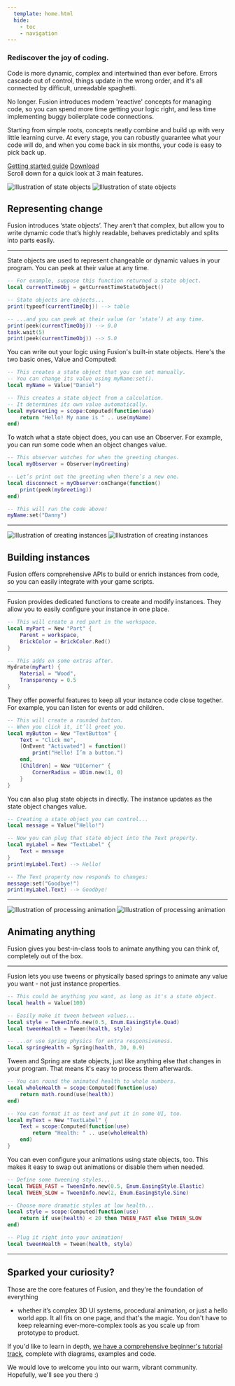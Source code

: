 ```yaml
---
  template: home.html
  hide:
    - toc
    - navigation
---
```


<div id="fusiondoc-home" markdown>
<section id="fusiondoc-home-main">
<section id="fusiondoc-home-main-inner">
<h1>Rediscover the joy of coding.</h1>
<p>
Code is more dynamic, complex and intertwined than ever before. Errors cascade
out of control, things update in the wrong order, and it's all connected by
difficult, unreadable spaghetti.
</p>
<p>
No longer. Fusion introduces modern 'reactive' concepts for managing code, so
you can spend more time getting your logic right, and less time implementing
buggy boilerplate code connections.
</p>
<p>
Starting from simple roots, concepts neatly combine and build up with very little
learning curve. At every stage, you can robustly guarantee what your code will
do, and when you come back in six months, your code is easy to pick back up.
</p>
<nav>
<a href="./tutorials">Getting started guide</a>
<a href="https://github.com/Elttob/Fusion/releases">Download</a>
</nav>
</section>
</section>

<aside id="fusiondoc-home-scroll">
Scroll down for a quick look at 3 main features.
</aside>

<section id="fusiondoc-home-belowfold" markdown>

![Illustration of state objects](assets/home/State-Light.svg#only-light)
![Illustration of state objects](assets/home/State-Dark.svg#only-dark)

<h2 class="first">Representing change</h2>

Fusion introduces ‘state objects’. They aren’t that complex, but allow you
to write dynamic code that’s highly readable, behaves predictably and splits
into parts easily.

-----

State objects are used to represent changeable or dynamic values in your
program. You can peek at their value at any time.

```Lua
-- For example, suppose this function returned a state object.
local currentTimeObj = getCurrentTimeStateObject()

-- State objects are objects...
print(typeof(currentTimeObj)) --> table

-- ...and you can peek at their value (or ‘state’) at any time.
print(peek(currentTimeObj)) --> 0.0
task.wait(5)
print(peek(currentTimeObj)) --> 5.0
```

You can write out your logic using Fusion's built-in state objects.
Here's the two basic ones, Value and Computed:

```Lua
-- This creates a state object that you can set manually.
-- You can change its value using myName:set().
local myName = Value("Daniel")

-- This creates a state object from a calculation.
-- It determines its own value automatically.
local myGreeting = scope:Computed(function(use)
	return "Hello! My name is " .. use(myName)
end)
```

To watch what a state object does, you can use an Observer.
For example, you can run some code when an object changes value.

```Lua
-- This observer watches for when the greeting changes.
local myObserver = Observer(myGreeting)

-- Let’s print out the greeting when there’s a new one.
local disconnect = myObserver:onChange(function()
	print(peek(myGreeting))
end)

-- This will run the code above!
myName:set("Danny")
```

-----

![Illustration of creating instances](assets/home/Instances-Light.svg#only-light)
![Illustration of creating instances](assets/home/Instances-Dark.svg#only-dark)

<h2 class="second">Building instances</h2>

Fusion offers comprehensive APIs to build or enrich instances from code, so
you can easily integrate with your game scripts.

-----

Fusion provides dedicated functions to create and modify instances. They allow
you to easily configure your instance in one place.

```Lua
-- This will create a red part in the workspace.
local myPart = New "Part" {
	Parent = workspace,
	BrickColor = BrickColor.Red()
}

-- This adds on some extras after.
Hydrate(myPart) {
	Material = "Wood",
	Transparency = 0.5
}
```

They offer powerful features to keep all your instance code close together. For
example, you can listen for events or add children.

```Lua
-- This will create a rounded button.
-- When you click it, it’ll greet you.
local myButton = New "TextButton" {
	Text = "Click me",
	[OnEvent "Activated"] = function()
		print("Hello! I’m a button.")
	end,
	[Children] = New "UICorner" {
		CornerRadius = UDim.new(1, 0)
	}
}
```

You can also plug state objects in directly. The instance updates as the state
object changes value.

```Lua
-- Creating a state object you can control...
local message = Value("Hello!")

-- Now you can plug that state object into the Text property.
local myLabel = New "TextLabel" {
	Text = message
}
print(myLabel.Text) --> Hello!

-- The Text property now responds to changes:
message:set("Goodbye!")
print(myLabel.Text) --> Goodbye!
```

-----

![Illustration of processing animation](assets/home/Animation-Light.svg#only-light)
![Illustration of processing animation](assets/home/Animation-Dark.svg#only-dark)

<h2 class="third">Animating anything</h2>

Fusion gives you best-in-class tools to animate anything you can think of,
completely out of the box.

-----

Fusion lets you use tweens or physically based springs to animate any value you
want - not just instance properties.

```Lua
-- This could be anything you want, as long as it's a state object.
local health = Value(100)

-- Easily make it tween between values...
local style = TweenInfo.new(0.5, Enum.EasingStyle.Quad)
local tweenHealth = Tween(health, style)

-- ...or use spring physics for extra responsiveness.
local springHealth = Spring(health, 30, 0.9)
```

Tween and Spring are state objects, just like anything else that changes in
your program. That means it's easy to process them afterwards.

```Lua
-- You can round the animated health to whole numbers.
local wholeHealth = scope:Computed(function(use)
	return math.round(use(health))
end)

-- You can format it as text and put it in some UI, too.
local myText = New "TextLabel" {
	Text = scope:Computed(function(use)
		return "Health: " .. use(wholeHealth)
	end)
}
```

You can even configure your animations using state objects, too. This makes it
easy to swap out animations or disable them when needed.

```Lua
-- Define some tweening styles...
local TWEEN_FAST = TweenInfo.new(0.5, Enum.EasingStyle.Elastic)
local TWEEN_SLOW = TweenInfo.new(2, Enum.EasingStyle.Sine)

-- Choose more dramatic styles at low health...
local style = scope:Computed(function(use)
	return if use(health) < 20 then TWEEN_FAST else TWEEN_SLOW
end)

-- Plug it right into your animation!
local tweenHealth = Tween(health, style)
```

-----

## Sparked your curiosity?

Those are the core features of Fusion, and they're the foundation of everything
- whether it’s complex 3D UI systems, procedural animation, or just a hello
world app. It all fits on one page, and that's the magic. You don't have to keep
relearning ever-more-complex tools as you scale up from prototype to product.

If you'd like to learn in depth, <a href="./tutorials">we have a comprehensive
beginner's tutorial track</a>, complete with diagrams, examples and code.

We would love to welcome you into our warm, vibrant community. Hopefully, we'll
see you there :)

</section>
</div>